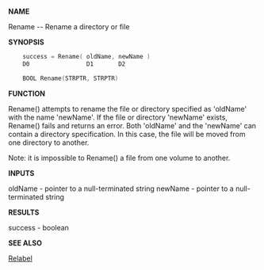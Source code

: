 
**NAME**

Rename -- Rename a directory or file

**SYNOPSIS**

```c
    success = Rename( oldName, newName )
    D0                D1       D2

    BOOL Rename(STRPTR, STRPTR)

```
**FUNCTION**

Rename() attempts to rename the file or directory specified as
'oldName' with the name 'newName'. If the file or directory
'newName' exists, Rename() fails and returns an error. Both
'oldName' and the 'newName' can contain a directory specification.
In this case, the file will be moved from one directory to another.

Note: it is impossible to Rename() a file from one volume to
another.

**INPUTS**

oldName - pointer to a null-terminated string
newName - pointer to a null-terminated string

**RESULTS**

success - boolean

**SEE ALSO**

[Relabel](Relabel)
